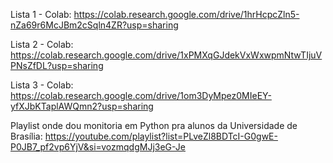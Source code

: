 Lista 1 - Colab:
https://colab.research.google.com/drive/1hrHcpcZln5-nZa69r6McJBm2cSqln4ZR?usp=sharing

Lista 2 - Colab:
https://colab.research.google.com/drive/1xPMXqGJdekVxWxwpmNtwTIjuVPNsZfDL?usp=sharing

Lista 3 - Colab:
https://colab.research.google.com/drive/1om3DyMpez0MIeEY-yfXJbKTaplAWQmn2?usp=sharing

Playlist onde dou monitoria em Python pra alunos da Universidade de Brasília:
https://youtube.com/playlist?list=PLveZl8BDTcI-G0gwE-P0JB7_pf2vp6YjV&si=vozmqdgMJj3eG-Je
